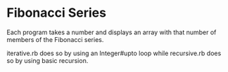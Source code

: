 # Fibonacci Series

Each program takes a number and displays an array with that number of members of the Fibonacci series.

iterative.rb does so by using an Integer#upto loop while recursive.rb does so by using basic recursion.